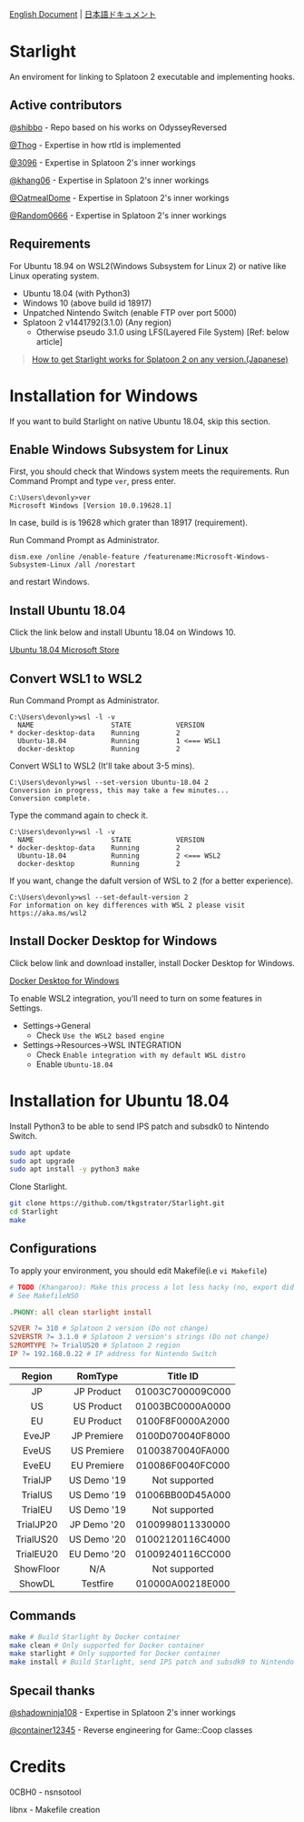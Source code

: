 [English Document](README.md) | [日本語ドキュメント](README_JP.md)

# Starlight

An enviroment for linking to Splatoon 2 executable and implementing hooks.

## Active contributors
[@shibbo](https://github.com/shibbo) - Repo based on his works on OdysseyReversed

[@Thog](https://github.com/Thog) - Expertise in how rtld is implemented

[@3096](https://github.com/3096) - Expertise in Splatoon 2's inner workings

[@khang06](https://github.com/khang06) - Expertise in Splatoon 2's inner workings

[@OatmealDome](https://github.com/OatmealDome) - Expertise in Splatoon 2's inner workings

[@Random0666](https://github.com/random0666) -  Expertise in Splatoon 2's inner workings

## Requirements
For Ubuntu 18.94 on WSL2(Windows Subsystem for Linux 2) or native like Linux operating system.

 - Ubuntu 18.04 (with Python3)
 - Windows 10 (above build id 18917)
 - Unpatched Nintendo Switch (enable FTP over port 5000)
 - Splatoon 2 v1441792(3.1.0) (Any region) 
   - Otherwise pseudo 3.1.0 using LFS(Layered File System) [Ref: below article]
   
> [How to get Starlight works for Splatoon 2 on any version.(Japanese)](https://tkgstrator.work/?p=27445)


# Installation for Windows

If you want to build Starlight on native Ubuntu 18.04, skip this section.

## Enable Windows Subsystem for Linux

First, you should check that Windows system meets the requirements. Run Command Prompt and type `ver`, press enter.

```
C:\Users\devonly>ver
Microsoft Windows [Version 10.0.19628.1]
```

In case, build is is 19628 which grater than 18917 (requirement).

Run Command Prompt as Administrator.

`dism.exe /online /enable-feature /featurename:Microsoft-Windows-Subsystem-Linux /all /norestart`

and restart Windows.

## Install Ubuntu 18.04

Click the link below and install Ubuntu 18.04 on Windows 10.

[Ubuntu 18.04 Microsoft Store](https://www.microsoft.com/store/apps/9N9TNGVNDL3Q)

## Convert WSL1 to WSL2

Run Command Prompt as Administrator.

```
C:\Users\devonly>wsl -l -v
  NAME                   STATE           VERSION
* docker-desktop-data    Running         2
  Ubuntu-18.04           Running         1 <=== WSL1
  docker-desktop         Running         2
```

Convert WSL1 to WSL2 (It'll take about 3-5 mins).

```
C:\Users\devonly>wsl --set-version Ubuntu-18.04 2
Conversion in progress, this may take a few minutes...
Conversion complete.
```

Type the command again to check it.

```
C:\Users\devonly>wsl -l -v
  NAME                   STATE           VERSION
* docker-desktop-data    Running         2
  Ubuntu-18.04           Running         2 <=== WSL2
  docker-desktop         Running         2
```

If you want, change the dafult version of WSL to 2 (for a better experience).

```
C:\Users\devonly>wsl --set-default-version 2
For information on key differences with WSL 2 please visit https://aka.ms/wsl2
```

## Install Docker Desktop for Windows

Click below link and download installer, install Docker Desktop for Windows.

[Docker Desktop for Windows](https://hub.docker.com/editions/community/docker-ce-desktop-windows)

To enable WSL2 integration, you'll need to turn on some features in Settings.

 - Settings->General
   - Check `Use the WSL2 based engine`
- Settings->Resources->WSL INTEGRATION
   - Check `Enable integration with my default WSL distro`
   - Enable `Ubuntu-18.04`

# Installation for Ubuntu 18.04

Install Python3 to be able to send IPS patch and subsdk0 to Nintendo Switch.

```bash
sudo apt update
sudo apt upgrade
sudo apt install -y python3 make
```

Clone Starlight.

```bash
git clone https://github.com/tkgstrator/Starlight.git
cd Starlight
make
```

## Configurations

To apply your environment, you should edit Makefile(i.e `vi Makefile`)

```makefile
# TODO (Khangaroo): Make this process a lot less hacky (no, export did not work)
# See MakefileNSO

.PHONY: all clean starlight install 

S2VER ?= 310 # Splatoon 2 version (Do not change)
S2VERSTR ?= 3.1.0 # Splatoon 2 version's strings (Do not change)
S2ROMTYPE ?= TrialUS20 # Splatoon 2 region
IP ?= 192.168.0.22 # IP address for Nintendo Switch 
```

|  Region  |  RomType |    Title ID    |
|   :--:   |   :--:   |      :--:      |
|    JP    |JP Product|01003C700009C000|
|    US    |US Product|01003BC0000A0000|
|    EU    |EU Product|0100F8F0000A2000|
|   EveJP  |JP Premiere|0100D070040F8000|
|   EveUS  |US Premiere|01003870040FA000|
|   EveEU  |EU Premiere|010086F0040FC000|
|TrialJP   |US Demo '19|Not supported|
|TrialUS   |US Demo '19|01006BB00D45A000|
|TrialEU   |US Demo '19|Not supported|
|TrialJP20 |JP Demo '20|0100998011330000|
|TrialUS20 |US Demo '20|01002120116C4000|
|TrialEU20 |EU Demo '20|01009240116CC000|
|ShowFloor |N/A|Not supported|
|ShowDL |Testfire|010000A00218E000|

## Commands

```bash
make # Build Starlight by Docker container
make clean # Only supported for Docker container
make starlight # Only supported for Docker container
make install # Build Starlight, send IPS patch and subsdk0 to Nintendo Switch (Recommend)
```

## Specail thanks

[@shadowninja108](https://twitter.com/shadowninja108) - Expertise in Splatoon 2's inner workings

[@container12345](https://twitter.com/container12345) - Reverse engineering for Game::Coop classes

# Credits
0CBH0 - nsnsotool

libnx - Makefile creation



